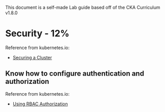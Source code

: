 This document is a self-made Lab guide based off of the CKA Curriculum v1.8.0

# Security - 12%
Reference from kubernetes.io:
- [Securing a Cluster](https://kubernetes.io/docs/tasks/administer-cluster/securing-a-cluster/)

## Know how to configure authentication and authorization
Reference from kubernetes.io:
- [Using RBAC Authorization](https://kubernetes.io/docs/reference/access-authn-authz/rbac/)

